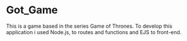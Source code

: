 # Got_Game
This is a game based in the series Game of Thrones. To develop this application i used Node.js, to routes and functions and EJS to front-end.

